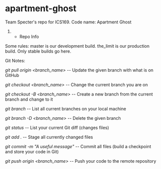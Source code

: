 # apartment-ghost
Team Specter's repo for ICS169. Code name: Apartment Ghost 

1) - Repo Info 

Some rules: 
master is our development build.
the_limit is our production build. Only stable builds go here.


Git Notes:

*git pull origin <branch_name>* -- Update the given branch with what is on GitHub

*git checkout <branch_name>* -- Change the current branch you are on

*git checkout -B <branch_name>* -- Create a new branch from the current branch and change to it

*git branch* -- List all current branches on your local machine

*git branch -D <branch_name>* -- Delete the given branch

*git status* -- List your current Git diff (changes files)

*git add .* -- Stage all currently changed files

*git commit -m "A useful message"* -- Commit all files (build a checkpoint and store your code in Git)

*git push origin <branch_name>* -- Push your code to the remote repository